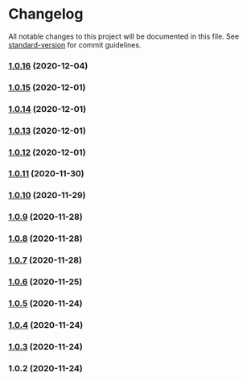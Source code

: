 # Changelog

All notable changes to this project will be documented in this file. See [standard-version](https://github.com/conventional-changelog/standard-version) for commit guidelines.

### [1.0.16](https://gitlab.com/phi2039/org-explorer/compare/v1.0.15...v1.0.16) (2020-12-04)

### [1.0.15](https://gitlab.com/phi2039/org-explorer/compare/v1.0.14...v1.0.15) (2020-12-01)

### [1.0.14](https://gitlab.com/phi2039/org-explorer/compare/v1.0.13...v1.0.14) (2020-12-01)

### [1.0.13](https://gitlab.com/phi2039/org-explorer/compare/v1.0.12...v1.0.13) (2020-12-01)

### [1.0.12](https://gitlab.com/phi2039/org-explorer/compare/v1.0.11...v1.0.12) (2020-12-01)

### [1.0.11](https://gitlab.com/phi2039/org-explorer/compare/v1.0.10...v1.0.11) (2020-11-30)

### [1.0.10](https://gitlab.com/phi2039/org-explorer/compare/v1.0.9...v1.0.10) (2020-11-29)

### [1.0.9](https://gitlab.com/phi2039/org-explorer/compare/v1.0.8...v1.0.9) (2020-11-28)

### [1.0.8](https://gitlab.com/phi2039/org-explorer/compare/v1.0.7...v1.0.8) (2020-11-28)

### [1.0.7](https://gitlab.com/phi2039/org-explorer/compare/v1.0.6...v1.0.7) (2020-11-28)

### [1.0.6](https://gitlab.com/phi2039/org-explorer/compare/v1.0.5...v1.0.6) (2020-11-25)

### [1.0.5](https://gitlab.com/phi2039/org-explorer/compare/v1.0.4...v1.0.5) (2020-11-24)

### [1.0.4](https://gitlab.com/phi2039/org-explorer/compare/v1.0.3...v1.0.4) (2020-11-24)

### [1.0.3](https://gitlab.com/phi2039/org-explorer/compare/v1.0.2...v1.0.3) (2020-11-24)

### 1.0.2 (2020-11-24)
